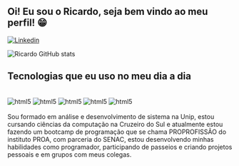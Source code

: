 ## Oi! Eu sou o Ricardo, seja bem vindo ao meu perfil! 😁

[![Linkedin](https://img.shields.io/badge/LinkedIn-0077B5?style=for-the-badge&logo=linkedin&logoColor=white)](https://www.linkedin.com/in/ricardo-matos-developer/)

![Ricardo GitHub stats](https://github-readme-stats.vercel.app/api?username=MatosRicardo&show_icons=true&theme=dark)

## Tecnologias que eu uso no meu dia a dia

<div style="display: inline_block"><br/>
  <img align="center" alt="html5" src="https://img.shields.io/badge/HTML5-E34F26?style=for-the-badge&logo=html5&logoColor=white">
    <img align="center" alt="html5" src="https://img.shields.io/badge/CSS3-1572B6?style=for-the-badge&logo=css3&logoColor=white">
    <img align="center" alt="html5" src="https://img.shields.io/badge/Bootstrap-563D7C?style=for-the-badge&logo=bootstrap&logoColor=white">
    <img align="center" alt="html5" src="https://img.shields.io/badge/JavaScript-F7DF1E?style=for-the-badge&logo=javascript&logoColor=black">
    <img align="center" alt="html5" src="https://img.shields.io/badge/GIT-E44C30?style=for-the-badge&logo=git&logoColor=white">



  
</div>
<br>
Sou formado em análise e desenvolvimento de sistema na Unip, estou cursando ciências da computação na Cruzeiro do Sul e atualmente estou fazendo um bootcamp de programação que se chama PROPROFISSÃO do instituto PROA, com parceria do SENAC, estou desenvolvendo minhas habilidades como programador, participando de passeios e criando projetos pessoais e em grupos com meus colegas.
